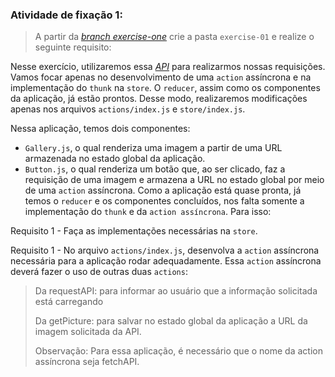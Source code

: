 ###  Atividade de fixação 1:
> A partir da _[branch exercise-one](https://github.com/tryber/exercise-redux-thunk/tree/exercise-one)_ crie a pasta `exercise-01` e realize o seguinte requisito:

Nesse exercício, utilizaremos essa _[API](https://aws.random.cat/meow)_ para realizarmos nossas requisições. Vamos focar apenas no desenvolvimento de uma `action` assíncrona e na implementação do `thunk` na `store`. O `reducer`, assim como os componentes da aplicação, já estão prontos. Desse modo, realizaremos modificações apenas nos arquivos `actions/index.js` e `store/index.js`.

Nessa aplicação, temos dois componentes:

* `Gallery.js`, o qual renderiza uma imagem a partir de uma URL armazenada no estado global da aplicação.
* `Button.js`, o qual renderiza um botão que, ao ser clicado, faz a requisição de uma imagem e armazena a URL no estado global por meio de uma `action` assíncrona.
Como a aplicação está quase pronta, já temos o `reducer` e os componentes concluídos, nos falta somente a implementação do `thunk` e da `action assíncrona`. Para isso:

Requisito 1 - Faça as implementações necessárias na `store`.

Requisito 1 - No arquivo `actions/index.js`, desenvolva a `action` assíncrona necessária para a aplicação rodar adequadamente. Essa `action` assíncrona deverá fazer o uso de outras duas `actions`:

> Da requestAPI: para informar ao usuário que a informação solicitada está carregando
>
> Da getPicture: para salvar no estado global da aplicação a URL da imagem solicitada da API.
>
> Observação: Para essa aplicação, é necessário que o nome da action assíncrona seja fetchAPI.


